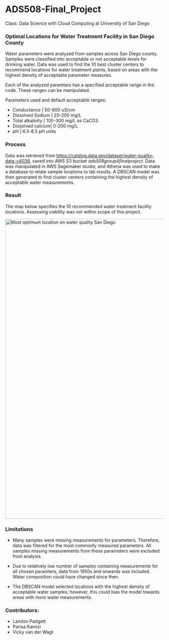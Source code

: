 # ADS508-Final_Project
Class: Data Science with Cloud Computing at University of San Diego

### Optimal Locations for Water Treatment Facility in San Diego County
Water parameters were analyzed from samples across San Diego county. Samples were classified into acceptable or not acceptable levels for drinking water. Data was used to find the 10 best cluster centers to recommend locations for water treatment plants, based on areas with the highest density of acceptable parameter measures. 

Each of the analyzed paramters has a specified acceptable range in the code. These ranges can be manipulated. 

Parameters used and default acceptable ranges:
* Conductance      | 50-800 uS/cm
* Dissolved Sodium | 20-200 mg/L
* Total alkalinity | 100-300 mg/L as CaCO3
* Dissolved calcium| 0-200 mg/L
* pH               | 6.5-8.5 pH units

### Process
Data was retrieved from https://catalog.data.gov/dataset/water-quality-data-c4036, saved into AWS S3 bucket *ads508group4finalproject*. Data was manipulated in AWS Sagemaker studio, and Athena was used to make a database to relate sample locations to lab results. A DBSCAN model was then generated to find cluster centers containing the highest density of acceptable water measurements.

### Result
The map below specifies the 10 recommended water treatment facility locations. Assessing viability was not within scope of this project. 

<img width="950" alt="Most optimum location on water quality San Diego" src="https://github.com/vickyvanderwagt/ADS508-Final_Project/assets/116703243/a45559dc-f02b-4e09-ae56-b4c8be8dbafd">

### Limitations
* Many samples were missing measurements for parameters. Therefore, data was filtered for the most commonly measured parameters. All samples missing measurements from these parameters were excluded from analysis.
  
* Due to relatively low number of samples containing measurements for all chosen paramters, data from 1950s and onwards was included. Water composition could have changed since then.
  
* The DBSCAN model selected locations with the highest density of acceptable water samples; however, this could bias the model towards areas with more water measurements.
  
### Contributors: 
* Landon Padgett
* Parisa Kamizi
* Vicky van der Wagt

